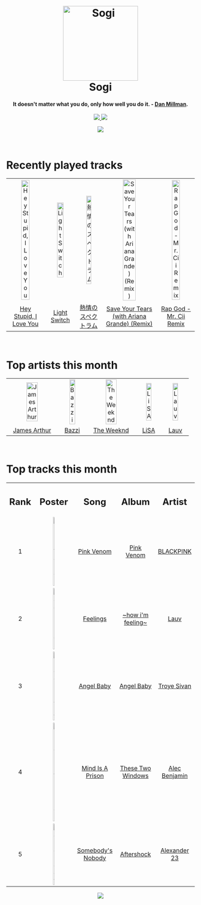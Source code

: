 <h1 align='center'>
  <br>
  <a href='https://www.youtube.com/watch?v=dQw4w9WgXcQ'><img src='https://i.ibb.co/XYSwTqV/kaguya-modified.png' alt='Sogi' width='200'></a>
  <br>
  Sogi
  <br>
</h1>

<h4 align='center'>It doesn't matter what you do, only how well you do it. - <a href='https://duckduckgo.com/?q=Dan+Millman' target='_blank'>Dan Millman</a>.</h4>

<p align='center'>
  <a href='https://discord.gg/96EA7ENfV9'>
    <img src='https://img.shields.io/discord/775232281954353183?color=blue&label=Discord'>
  </a>
  <a href='https://sxoxgxi.pythonanywhere.com/'><img src='https://img.shields.io/website?down_color=red&down_message=offline&label=Blog&up_color=light%20green&up_message=online&url=https%3A%2F%2Fsxoxgxi.pythonanywhere.com'></a>
</p>
<p status, align='center'>
  <a href='https://open.spotify.com/user/317777c47jvjnq6zzzwbijw6gbmi'>
    <img src='https://img.shields.io/badge/Playing-ily (i love you baby) (feat. Emilee)-&?style=social&logo=spotify'>
  </a>
</p status>
<!------ RECENTLY PLAYED ------>

<p recentlyplayed, float='left'>
  <br>
  <h1>Recently played tracks</h1>
  <p></p>
  <table style='width:100%'>
    <tr align='center'>
      <td><img class='artists' src='https://images.weserv.nl/?mask=circle&url=https://i.scdn.co/image/ab67616d0000b2739a80008aef66fa8fdf79fcad' alt='Hey Stupid, I Love You' style='width:50%'>
      </td>
      <td><img class='artists' src='https://images.weserv.nl/?mask=circle&url=https://i.scdn.co/image/ab67616d0000b27375d950842ab17159f0bb9479' alt='Light Switch' style='width:50%'>
      </td>
      <td><img class='artists' src='https://images.weserv.nl/?mask=circle&url=https://i.scdn.co/image/ab67616d0000b2734ff62a8bad528d3b04d0794e' alt='熱情のスペクトラム' style='width:50%'>
      </td>
      <td><img class='artists' src='https://images.weserv.nl/?mask=circle&url=https://i.scdn.co/image/ab67616d0000b273c6af5ffa661a365b77df6ef6' alt='Save Your Tears (with Ariana Grande) (Remix)' style='width:50%'>
      </td>
      <td><img class='artists' src='https://images.weserv.nl/?mask=circle&url=https://i.scdn.co/image/ab67616d0000b27375a2c90eca545e6b0557897c' alt='Rap God - Mr. Cii Remix' style='width:50%'>
      </td>
    </tr>
    <tr align='center'>
      <td>
      <a href='https://open.spotify.com/track/5inDa3sWj8zqJBOdj7Bjqc'>Hey Stupid, I Love You</a>
      </td>
      <td>
      <a href='https://open.spotify.com/track/1BSMpVGWs3v5BZKnAQziAc'>Light Switch</a>
      </td>
      <td>
      <a href='https://open.spotify.com/track/1p0WZg4NXoNVGj2AuoLJe7'>熱情のスペクトラム</a>
      </td>
      <td>
      <a href='https://open.spotify.com/track/37BZB0z9T8Xu7U3e65qxFy'>Save Your Tears (with Ariana Grande) (Remix)</a>
      </td>
      <td>
      <a href='https://open.spotify.com/track/1p8tL0q77EnKkSFssFsXNu'>Rap God - Mr. Cii Remix</a>
      </td>
    </tr>
  </table>
</p recentlyplayed>
<!------ .RECENTLY PLAYED ------>
<!------ TOP ARTISTS ------>

<p topartists, float='left'>
  <br>
  <h1>Top artists this month</h1>
  <p></p>
  <table style='width:100%'>
    <tr align='center'>
      <td><img class='artists' src='https://images.weserv.nl/?mask=circle&url=https://i.scdn.co/image/ab6761610000e5eb6867a4ce52401bd378bb5179' alt='James Arthur' style='width:50%'>
      </td>
      <td><img class='artists' src='https://images.weserv.nl/?mask=circle&url=https://i.scdn.co/image/ab6761610000e5eb72a8e86c457085e7fdd3453f' alt='Bazzi' style='width:50%'>
      </td>
      <td><img class='artists' src='https://images.weserv.nl/?mask=circle&url=https://i.scdn.co/image/ab6761610000e5ebb5f9e28219c169fd4b9e8379' alt='The Weeknd' style='width:50%'>
      </td>
      <td><img class='artists' src='https://images.weserv.nl/?mask=circle&url=https://i.scdn.co/image/ab6761610000e5ebd30f119ef77a0252e17207cf' alt='LiSA' style='width:50%'>
      </td>
      <td><img class='artists' src='https://images.weserv.nl/?mask=circle&url=https://i.scdn.co/image/ab6761610000e5eb5af53f295e6c42529fbd0873' alt='Lauv' style='width:50%'>
      </td>
    </tr>
    <tr align='center'>
      <td>
      <a href='https://open.spotify.com/artist/4IWBUUAFIplrNtaOHcJPRM'>James Arthur</a>
      </td>
      <td>
      <a href='https://open.spotify.com/artist/4GvEc3ANtPPjt1ZJllr5Zl'>Bazzi</a>
      </td>
      <td>
      <a href='https://open.spotify.com/artist/1Xyo4u8uXC1ZmMpatF05PJ'>The Weeknd</a>
      </td>
      <td>
      <a href='https://open.spotify.com/artist/0blbVefuxOGltDBa00dspv'>LiSA</a>
      </td>
      <td>
      <a href='https://open.spotify.com/artist/5JZ7CnR6gTvEMKX4g70Amv'>Lauv</a>
      </td>
    </tr>
  </table>
</p topartists>
<!------ .TOP ARTISTS ------>

<!------ TOP SONGS ------>

<p topsongs, float='left' >
  <br>
  <h1>Top tracks this month</h1>
  <p></p>
  <table style='width:100%'>
    <tr align='center'>
      <td>
      <h2>Rank</h2>
      </td>
      <td>
      <h2>Poster</h2>
      </td>
      <td>
      <h2>Song</h2>
      </td>
      <td>
      <h2>Album</h2>
      </td>
      <td>
      <h2>Artist</h2>
      </td>
    </tr>
    <tr align='center'>
      <td>
      1
      </td>
      <td><img class='artists' src='https://images.weserv.nl/?mask=circle&url=https://i.scdn.co/image/ab67616d0000b273d8c2bf84c41ec28dc6fb8926' alt='Pink Venom' style='width:10%'>
      </td>
      <td>
      <a href='https://open.spotify.com/track/7EyhPjrJzjx0fk2i7vUJCS'>Pink Venom</a>
      </td>
      <td>
      <a href='https://open.spotify.com/album/5bKmRG1QsggSXoHxYUnPIY'>Pink Venom</a>
      </td>
      <td>
      <a href='https://open.spotify.com/artist/41MozSoPIsD1dJM0CLPjZF'>BLACKPINK</a>
      </td>
    </tr>
    <tr align='center'>
      <td>
      2
      </td>
      <td><img class='artists' src='https://images.weserv.nl/?mask=circle&url=https://i.scdn.co/image/ab67616d0000b27336b12a4082f11d16a519b964' alt='Feelings' style='width:10%'>
      </td>
      <td>
      <a href='https://open.spotify.com/track/0s26En1JoJhVj32vizElpA'>Feelings</a>
      </td>
      <td>
      <a href='https://open.spotify.com/album/6EgJXcGqaUvgZIF9bqPXfP'>~how i'm feeling~</a>
      </td>
      <td>
      <a href='https://open.spotify.com/artist/5JZ7CnR6gTvEMKX4g70Amv'>Lauv</a>
      </td>
    </tr>
    <tr align='center'>
      <td>
      3
      </td>
      <td><img class='artists' src='https://images.weserv.nl/?mask=circle&url=https://i.scdn.co/image/ab67616d0000b2735cf05521594fbf41d2a48893' alt='Angel Baby' style='width:10%'>
      </td>
      <td>
      <a href='https://open.spotify.com/track/2m6Ko3CY1qXNNja8AlugNc'>Angel Baby</a>
      </td>
      <td>
      <a href='https://open.spotify.com/album/44CdsgXhU5R2esprq0tf43'>Angel Baby</a>
      </td>
      <td>
      <a href='https://open.spotify.com/artist/3WGpXCj9YhhfX11TToZcXP'>Troye Sivan</a>
      </td>
    </tr>
    <tr align='center'>
      <td>
      4
      </td>
      <td><img class='artists' src='https://images.weserv.nl/?mask=circle&url=https://i.scdn.co/image/ab67616d0000b273ee0232b590932e81529781e1' alt='Mind Is A Prison' style='width:10%'>
      </td>
      <td>
      <a href='https://open.spotify.com/track/2hGQDYmjkwTS0J7Q2bM2sF'>Mind Is A Prison</a>
      </td>
      <td>
      <a href='https://open.spotify.com/album/3SzqS1H5dj8f450YhV9YbP'>These Two Windows</a>
      </td>
      <td>
      <a href='https://open.spotify.com/artist/5IH6FPUwQTxPSXurCrcIov'>Alec Benjamin</a>
      </td>
    </tr>
    <tr align='center'>
      <td>
      5
      </td>
      <td><img class='artists' src='https://images.weserv.nl/?mask=circle&url=https://i.scdn.co/image/ab67616d0000b273fa17df75e24a81590ad597b8' alt='Somebody's Nobody' style='width:10%'>
      </td>
      <td>
      <a href='https://open.spotify.com/track/0p6iibqF4hb6e7nm9rF1MR'>Somebody's Nobody</a>
      </td>
      <td>
      <a href='https://open.spotify.com/album/7wAw42D9HsIAFRy47jo4Vw'>Aftershock</a>
      </td>
      <td>
      <a href='https://open.spotify.com/artist/6sFHvCyqklnJpXC9Nh1aag'>Alexander 23</a>
      </td>
    </tr>
  </table>
</p topsongs>
<!------ .TOP SONGS ------>
<p align='center'>
  <img src='https://profile-counter.glitch.me/sxoxgxi/count.svg'>
</p>
